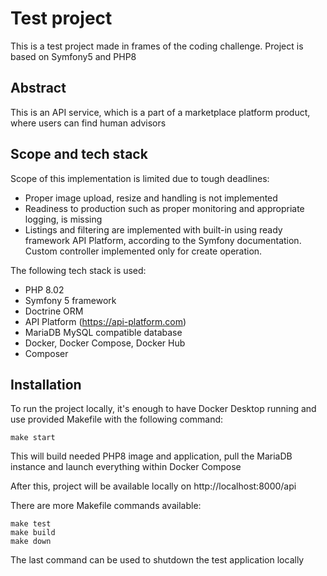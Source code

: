 # Test project
This is a test project made in frames of the coding challenge. Project is based on Symfony5 and PHP8

## Abstract
This is an API service, which is a part of a marketplace platform product, where users can find human advisors

## Scope and tech stack
Scope of this implementation is limited due to tough deadlines:
- Proper image upload, resize and handling is not implemented
- Readiness to production such as proper monitoring and appropriate logging, is missing
- Listings and filtering are implemented with built-in using ready framework API Platform, according to the Symfony documentation. Custom controller implemented only for create operation.

The following tech stack is used:
- PHP 8.02
- Symfony 5 framework
- Doctrine ORM
- API Platform (https://api-platform.com)
- MariaDB MySQL compatible database
- Docker, Docker Compose, Docker Hub
- Composer

## Installation
To run the project locally, it's enough to have Docker Desktop running 
and use provided Makefile with the following command:

```shell
make start
```

This will build needed PHP8 image and application, pull the MariaDB instance and launch everything within Docker Compose 

After this, project will be available locally on http://localhost:8000/api

There are more Makefile commands available:

```shell
make test
make build
make down
```

The last command can be used to shutdown the test application locally
